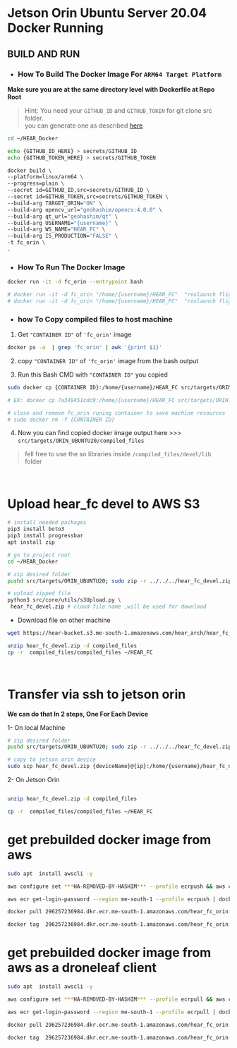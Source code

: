 # Jetson Orin Ubuntu Server 20.04 Docker Running

## BUILD AND RUN

* ### How To Build The Docker Image For ```ARM64 Target Platform``` 


**Make sure you are at the same directory level with Dockerfile at Repo Root**

> Hint: You need your ```GITHUB_ID``` and ```GITHUB_TOKEN``` for git clone src folder.\
you can generate one as described [here](https://docs.github.com/en/authentication/keeping-your-account-and-data-secure/managing-your-personal-access-tokens)
```bash 
cd ~/HEAR_Docker

echo {GITHUB_ID_HERE} > secrets/GITHUB_ID
echo {GITHUB_TOKEN_HERE} > secrets/GITHUB_TOKEN

docker build \
--platform=linux/arm64 \
--progress=plain \
--secret id=GITHUB_ID,src=secrets/GITHUB_ID \
--secret id=GITHUB_TOKEN,src=secrets/GITHUB_TOKEN \
--build-arg TARGET_ORIN="ON" \
--build-arg opencv_url="geohashim/opencv:4.0.0" \
--build-arg qt_url="geohashim/qt" \
--build-arg USERNAME="{username}" \
--build-arg WS_NAME="HEAR_FC" \
--build-arg IS_PRODUCTION="FALSE" \
-t fc_orin \
.

```

- ### How To Run The Docker Image

```bash 
docker run -it -d fc_orin --entrypoint bash

# docker run -it -d fc_orin "/home/{username}/HEAR_FC"  "roslaunch flight_controller flight_controller.launch DRONE_NAME:=UAV"
# docker run -it -d fc_orin "/home/{username}/HEAR_FC"  "roslaunch flight_controller PX4_SITL.launch DRONE_NAME:=UAV"


```


- ### how To Copy compiled files to host machine
1. Get ```"CONTAINER ID"``` of ```'fc_orin'``` image
```bash 
docker ps -a  | grep 'fc_orin' | awk '{print $1}'
```

2. copy ```"CONTAINER ID"``` of ```'fc_orin'``` image from the bash output

3. Run this Bash CMD with ```"CONTAINER ID"``` you copied
```bash
sudo docker cp {CONTAINER ID}:/home/{username}/HEAR_FC src/targets/ORIN_UBUNTU20/compiled_files

# EX: docker cp 7a349451cdc9:/home/{username}/HEAR_FC src/targets/ORIN_UBUNTU20/compiled_files

# close and remove fc_orin runing container to save machine resources
# sudo docker rm -f {CONTAINER ID}
```

4. Now you can find copied docker image output here >>> ```src/targets/ORIN_UBUNTU20/compiled_files```

> fell free to use the so libraries inside ```/compiled_files/devel/lib``` folder

<br>

# Upload hear_fc devel to AWS S3

```bash
# install needed packages
pip3 install boto3
pip3 install progressbar
apt install zip

# go to project root
cd ~/HEAR_Docker

# zip desired folder
pushd src/targets/ORIN_UBUNTU20; sudo zip -r ../../../hear_fc_devel.zip ./compiled_files; popd

# upload zipped file
python3 src/core/utils/s3Upload.py \
 hear_fc_devel.zip # cloud file name ,will be used for download


```
- Download file on other machine

```bash
wget https://hear-bucket.s3.me-south-1.amazonaws.com/hear_arch/hear_fc_devel.zip 

unzip hear_fc_devel.zip -d compiled_files
cp -r  compiled_files/compiled_files ~/HEAR_FC
```

<br>

# Transfer via ssh to jetson orin

**We can do that In 2 steps, One For Each Device**

1- On local Machine

```bash
# zip desired folder
pushd src/targets/ORIN_UBUNTU20; sudo zip -r ../../../hear_fc_devel.zip ./compiled_files; popd

# copy to jetson orin device
sudo scp hear_fc_devel.zip {deviceName}@{ip}:/home/{username}/hear_fc_devel.zip


```

2- On Jetson Orin

``` bash

unzip hear_fc_devel.zip -d compiled_files

cp -r  compiled_files/compiled_files ~/HEAR_FC

```


# get prebuilded docker image from aws

```bash
sudo apt  install awscli -y

aws configure set ***HA-REMOVED-BY-HASHIM*** --profile ecrpush && aws configure set ***HA-REMOVED-BY-HASHIM*** --profile ecrpush && aws configure set region "me-south-1" --profile ecrpush

aws ecr get-login-password --region me-south-1 --profile ecrpush | docker login --username AWS --password-stdin 296257236984.dkr.ecr.me-south-1.amazonaws.com

docker pull 296257236984.dkr.ecr.me-south-1.amazonaws.com/hear_fc_orin:latest

docker tag  296257236984.dkr.ecr.me-south-1.amazonaws.com/hear_fc_orin:latest fc_orin:latest

```


# get prebuilded docker image from aws as a droneleaf client

```bash
sudo apt  install awscli -y

aws configure set ***HA-REMOVED-BY-HASHIM*** --profile ecrpull && aws configure set ***HA-REMOVED-BY-HASHIM*** --profile ecrpull && aws configure set region "me-south-1" --profile ecrpull

aws ecr get-login-password --region me-south-1 --profile ecrpull | docker login --username AWS --password-stdin 296257236984.dkr.ecr.me-south-1.amazonaws.com

docker pull 296257236984.dkr.ecr.me-south-1.amazonaws.com/hear_fc_orin:latest

docker tag  296257236984.dkr.ecr.me-south-1.amazonaws.com/hear_fc_orin:latest fc_orin:latest

```


